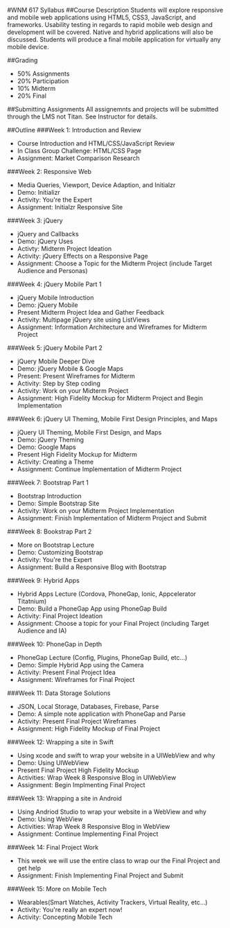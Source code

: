 #WNM 617 Syllabus
##Course Description
Students will explore responsive and mobile web applications using HTML5, CSS3, JavaScript, and frameworks. Usability testing in regards to rapid mobile web design and development will be covered. Native and hybrid applications will also be discussed. Students will produce a final mobile application for virtually any mobile device.

##Grading
-	50% Assignments
-	20% Participation
-	10% Midterm
-	20% Final

##Submitting Assignments
All assignemnts and projects will be submitted through the LMS
not Titan.  See Instructor for details.

##Outline
###Week 1: Introduction and Review
-	Course Introduction and HTML/CSS/JavaScript Review
-	In Class Group Challenge: HTML/CSS Page
-	Assignment: Market Comparison Research

###Week 2: Responsive Web
-	Media Queries, Viewport, Device Adaption, and Initialzr
-	Demo: Initializr
-	Activity: You're the Expert
-	Assignment:  Initialzr Responsive Site

###Week 3: jQuery
-	jQuery and Callbacks
-	Demo: jQuery Uses
-	Activty: Midterm Project Ideation
-	Activity: jQuery Effects on a Responsive Page
-	Assignment: Choose a Topic for the Midterm Project (include Target Audience and Personas)

###Week 4: jQuery Mobile Part 1
-	jQuery Mobile Introduction
-	Demo: jQuery Mobile
-	Present Midterm Project Idea and Gather Feedback
-	Activity: Multipage jQuery site using ListViews
-	Assignment: Information Architecture and Wireframes for Midterm Project

###Week 5: jQuery Mobile Part 2
-	jQuery Mobile Deeper Dive
-	Demo: jQuery Mobile & Google Maps
-	Present: Present Wireframes for Midterm
-	Activity: Step by Step coding
-   Activity: Work on your Midterm Project
-	Assignment: High Fidelity Mockup for Midterm Project and Begin Implementation

###Week 6: jQuery UI Theming, Mobile First Design Principles, and Maps
-	jQuery UI Theming, Mobile First Design, and Maps
-	Demo: jQuery Theming
-	Demo: Google Maps
-	Present High Fidelity Mockup for Midterm
-	Activity: Creating a Theme
-	Assignment: Continue Implementation of Midterm Project

###Week 7: Bootstrap Part 1
-	Bootstrap Introduction
-	Demo: Simple Bootstrap Site
-	Activity: Work on your Midterm Project Implementation
-	Assignment: Finish Implementation of Midterm Project and Submit

###Week 8: Bookstrap Part 2
-	More on Bootstrap Lecture
-	Demo: Customizing Bootstrap
-	Activity: You're the Expert
-	Assignment: Build a Responsive Blog with Bootstrap

###Week 9: Hybrid Apps
-	Hybrid Apps Lecture (Cordova, PhoneGap, Ionic, Appcelerator Titatnium)
-	Demo: Build a PhoneGap App using PhoneGap Build
-	Activity: Final Project Ideation
-	Assignment: Choose a topic for your Final Project (including Target Audience and IA)

###Week 10: PhoneGap in Depth
-	PhoneGap Lecture (Config, Plugins, PhoneGap Build, etc...)
-	Demo: Simple Hybrid App using the Camera
-	Activity: Present Final Project Idea
-	Assignment: Wireframes for Final Project	  

###Week 11: Data Storage Solutions
-	JSON, Local Storage, Databases, Firebase, Parse
-	Demo: A simple note application with PhoneGap and Parse
-	Activity: Present Final Project Wireframes
-	Assignment: High Fidelity Mockup of Final Project

###Week 12: Wrapping a site in Swift
-	Using xcode and swift to wrap your website in a UIWebView and why
-	Demo: Using UIWebView
-	Present Final Project High Fidelity Mockup
-	Activities: Wrap Week 8 Responsive Blog in UIWebView
-	Assignment:	Begin Implmenting Final Project

###Week 13: Wrapping a site in Android
-	Using Andriod Studio to wrap your website in a WebView and why
-	Demo: Using WebView
-	Activities: Wrap Week 8 Responsive Blog in WebView
-	Assignment: Continue Implementing Final Project

###Week 14: Final Project Work
-	This week we will use the entire class to wrap our the Final Project and get help
-	Assignment: Finish Implementing Final Project and Submit

###Week 15: More on Mobile Tech
-	Wearables(Smart Watches, Activity Trackers, Virtual Reality, etc...)
-	Activity: You're really an expert now!
-	Activity: Concepting Mobile Tech